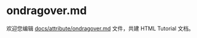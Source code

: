 ondragover.md
===

欢迎您编辑 <a target="__blank" href="https://github.com/jaywcjlove/html-tutorial/blob/master/docs/attribute/ondragover.md">docs/attribute/ondragover.md</a> 文件，共建 HTML Tutorial 文档。
